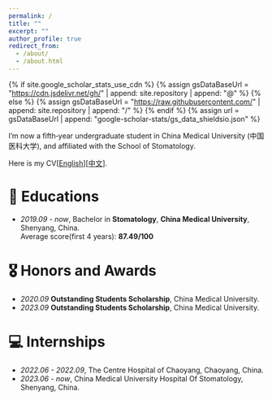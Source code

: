 ```yaml
---
permalink: /
title: ""
excerpt: ""
author_profile: true
redirect_from: 
  - /about/
  - /about.html
---
```


{% if site.google_scholar_stats_use_cdn %}
{% assign gsDataBaseUrl = "https://cdn.jsdelivr.net/gh/" | append: site.repository | append: "@" %}
{% else %}
{% assign gsDataBaseUrl = "https://raw.githubusercontent.com/" | append: site.repository | append: "/" %}
{% endif %}
{% assign url = gsDataBaseUrl | append: "google-scholar-stats/gs_data_shieldsio.json" %}

<span class='anchor' id='about-me'></span>

I’m now a fifth‐year undergraduate student in China Medical University (中国医科大学), and affiliated with the School of Stomatology.

Here is my CV[[English](https://github.com/QC-LY/QC-LY.github.io/blob/main/files/lyhy-cv.pdf)][[中文](https://github.com/QC-LY/QC-LY.github.io/blob/main/files/wqc_cv_chinese.pdf)].


# 📖 Educations
- *2019.09 - now*,   Bachelor in **Stomatology**, **China Medical University**, Shenyang, China. <br/>Average score(first 4 years): **87.49/100**

# 🎖 Honors and Awards
- *2020.09* **Outstanding Students Scholarship**, China Medical University. 
- *2023.09* **Outstanding Students Scholarship**, China Medical University.


# 💻 Internships
- *2022.06 - 2022.09*, The Centre Hospital of Chaoyang, Chaoyang, China.
- *2023.06 - now*, China Medical University Hospital Of Stomatology, Shenyang, China.


